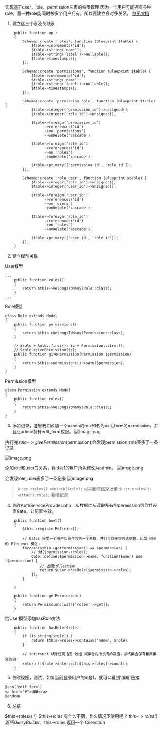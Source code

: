 实现基于user，role，permission三表的权限管理
因为一个用户可能拥有多种role，而一种role能同时被多个用户拥有。所以要建立多对多关系。
[参见文档](https://d.laravel-china.org/docs/5.5/eloquent-relationships#%E5%A4%9A%E5%AF%B9%E5%A4%9A)
1. 建立这三个表及关联表
```
    public function up()
    {
        Schema::create('roles', function (Blueprint $table) {
            $table->increments('id');
            $table->string('name');
            $table->string('label')->nullable();
            $table->timestamps();
        });

	    Schema::create('permissions', function (Blueprint $table) {
		    $table->increments('id');
		    $table->string('name');
		    $table->string('label')->nullable();
		    $table->timestamps();
	    });

	    Schema::create('permission_role', function (Blueprint $table) {
		    $table->integer('permission_id')->unsigned();
		    $table->integer('role_id')->unsigned();

		    $table->foreign('permission_id')
		          ->references('id')
		          ->on('permissions')
		          ->onDelete('cascade');

		    $table->foreign('role_id')
		          ->references('id')
		          ->on('roles')
		          ->onDelete('cascade');

		    $table->primary(['permission_id', 'role_id']);
	    });

	    Schema::create('role_user', function (Blueprint $table) {
		    $table->integer('role_id')->unsigned();
		    $table->integer('user_id')->unsigned();

		    $table->foreign('user_id')
		          ->references('id')
		          ->on('users')
		          ->onDelete('cascade');

		    $table->foreign('role_id')
		          ->references('id')
		          ->on('roles')
		          ->onDelete('cascade');

		    $table->primary(['user_id', 'role_id']);
	    });
    }
```
2. 建立模型关联

User模型
```
...
	public function roles()
	{
		return $this->belongsToMany(Role::class);
	}
...
```
Role模型
```
class Role extends Model
{
	public function permissions()
	{
		return $this->belongsToMany(Permission::class);
	}

    // $role = Role::first(); $p = Permission::first();  
    // $role->givePermission($p);
	public function givePermission(Permission $permission)
	{
		return $this->permissions()->save($permission);
	}
}
```
Permission模型
```
class Permission extends Model
{
	public function roles()
	{
		return $this->belongsToMany(Role::class);
	}
}

```
3. 添加记录，这里我们添加一个admin的role和名为edit_form的permission，并且让admin拥有edit_form权限。
![image.png](https://hexo-blog.pek3b.qingstor.com/upload_images/71414-d5bf911740335823.png?imageMogr2/auto-orient/strip%7CimageView2/2/w/1240)

执行完 $role->givePermission($permission);会发现permission_role表多了一条记录

![image.png](https://hexo-blog.pek3b.qingstor.com/upload_images/71414-7155bfcd3593a6b7.png?imageMogr2/auto-orient/strip%7CimageView2/2/w/1240)

添加role和user的关系，将id为1的用户角色修改为admin。
![image.png](https://hexo-blog.pek3b.qingstor.com/upload_images/71414-d3c1e183e6939926.png?imageMogr2/auto-orient/strip%7CimageView2/2/w/1240)

会发现role_user表多了一条记录
![image.png](https://hexo-blog.pek3b.qingstor.com/upload_images/71414-0839d6b4e4e155e0.png?imageMogr2/auto-orient/strip%7CimageView2/2/w/1240)
> `$user->roles()->detach($role);` 可以删除这条记录
`$user->roles()->attach($role);` 新增记录
4. 修改AuthServiceProvider.php，从数据库从读取所有的permission信息并设置Gate。让配置生效。
```
    public function boot()
    {
        $this->registerPolicies();

        // Gates 接受一个用户实例作为第一个参数，并且可以接受可选参数，比如 相关的 Eloquent 模型：
	    foreach($this->getPermission() as $permission) {
	    	// dd($permission->roles);
	    	Gate::define($permission->name, function($user) use ($permission) {
	    		// 返回collection
	    		return $user->hasRole($permission->roles);
		    });
	    }

    }

	public function getPermission()
	{
		return Permission::with('roles')->get();
    }
```
给User模型添加hasRole方法
```
	public function hasRole($role)
	{
		if (is_string($role)) {
			return $this->roles->contains('name', $role);
		}

		// intersect 移除任何指定 数组 或集合内所没有的数值。最终集合保存着原集合的键：
		return !!$role->intersect($this->roles)->count();
	}
```
5. 修改视图，测试，如果当前登录用户的id是1，就可以看到'编辑'链接
```
@can('edit_form')
<a href="#">编辑</a>
@endcan
```
6. 总结

$this->roles() 与 $this->roles 有什么不同，什么情况下使用呢？ 
$this->roles() 返回 QueryBuilder ，$this->roles 返回一个 Collection
